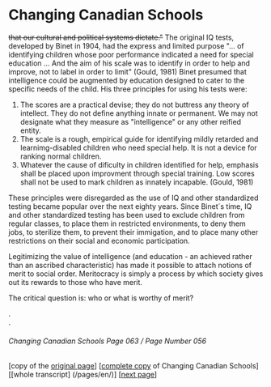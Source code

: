 # Changing Canadian Schools

~~that our cultural and political systems dictate."~~
The original IQ tests, developed by Binet in 1904, had the express and limited purpose "... of identifying children whose poor performance indicated a need for special education ... And the aim of his scale was to identify in order to help and improve, not to label in order to limit" (Gould, 1981) Binet presumed that intelligence could be augmented by education designed to cater to the specific needs of the child. His three principles for using his tests were:
1. The scores are a practical devise; they do not buttress any theory of intellect. They do not define anything innate or permanent. We may not designate what they measure as "intelligence" or any other reified entity.
2. The scale is a rough, empirical guide for identifying mildly retarded and learnimg-disabled children who need special help. It is not a device for ranking normal children.
3. Whatever the cause of dificulty in children identified for help, emphasis shall be placed upon improvment through special training. Low scores shall not be used to mark children as innately incapable. (Gould, 1981)  

These principles were disregarded as the use of IQ and other standardized testing became popular over the next eighty years. Since Binet´s time, IQ and other standardized testing has been used to exclude children from regular classes, to place them in restricted environments, to deny them jobs, to sterilize them, to prevent their immigation, and to place many other restrictions on their social and economic participation.  

Legitimizing the value of intelligence (and education - an achieved rather than an ascribed characteristic) has made it possible to attach notions of merit to social order. Meritocracy is simply a process by which society gives out its rewards to those who have merit.  

The critical question is: who or what is worthy of merit?  

.  
.  

###### Changing Canadian Schools Page 063 / Page Number 056

[copy of the [original page](/copies-from-original/CCS063-page056.png)]
[[complete copy](/copies-from-original/BestCopy_Changing_Canadian_Schools_Perspectives_on_Disability_and_Inclusion.pdf) of Changing Canadian Schools]
[[whole transcript] (/pages/en/)]
[[next page](Changing_Canadian_Schools-064)]



